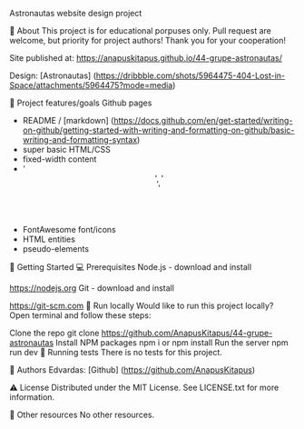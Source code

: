 Astronautas
website design project


🌟 About
This project is for educational porpuses only. Pull request are welcome, but priority for project authors! Thank you for your cooperation!

Site published at: https://anapuskitapus.github.io/44-grupe-astronautas/

Design: [Astronautas] (https://dribbble.com/shots/5964475-404-Lost-in-Space/attachments/5964475?mode=media)

🎯 Project features/goals
Github pages
- README / [markdown] (https://docs.github.com/en/get-started/writing-on-github/getting-started-with-writing-and-formatting-on-github/basic-writing-and-formatting-syntax)
- super basic HTML/CSS
- fixed-width content
- '<header>', '<footer>'
- FontAwesome font/icons
- HTML entities
- pseudo-elements

🧰 Getting Started
💻 Prerequisites
Node.js - download and install

https://nodejs.org
Git - download and install

https://git-scm.com
🏃 Run locally
Would like to run this project locally? Open terminal and follow these steps:

Clone the repo
git clone https://github.com/AnapusKitapus/44-grupe-astronautas
Install NPM packages
npm i
or
npm install
Run the server
npm run dev
🧪 Running tests
There is no tests for this project.

🎅 Authors
Edvardas: [Github] (https://github.com/AnapusKitapus)

⚠️ License
Distributed under the MIT License. See LICENSE.txt for more information.

🔗 Other resources
No other resources.